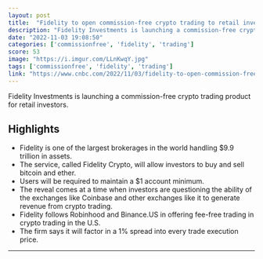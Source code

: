 ```yaml
---
layout: post
title:  "Fidelity to open commission-free crypto trading to retail investors"
description: "Fidelity Investments is launching a commission-free crypto trading product for retail investors."
date: "2022-11-03 19:08:50"
categories: ['commissionfree', 'fidelity', 'trading']
score: 53
image: "https://i.imgur.com/LLnKwqY.jpg"
tags: ['commissionfree', 'fidelity', 'trading']
link: "https://www.cnbc.com/2022/11/03/fidelity-to-open-commission-free-crypto-trading-to-retail-investors.html"
---
```


Fidelity Investments is launching a commission-free crypto trading product for retail investors.

## Highlights

- Fidelity is one of the largest brokerages in the world handling $9.9 trillion in assets.
- The service, called Fidelity Crypto, will allow investors to buy and sell bitcoin and ether.
- Users will be required to maintain a $1 account minimum.
- The reveal comes at a time when investors are questioning the ability of the exchanges like Coinbase and other exchanges like it to generate revenue from crypto trading.
- Fidelity follows Robinhood and Binance.US in offering fee-free trading in crypto trading in the U.S.
- The firm says it will factor in a 1% spread into every trade execution price.

---
